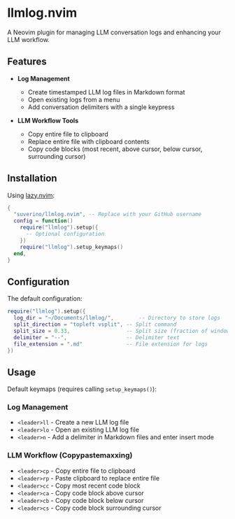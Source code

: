 # llmlog.nvim

A Neovim plugin for managing LLM conversation logs and enhancing your LLM workflow.

## Features

- **Log Management**
  - Create timestamped LLM log files in Markdown format
  - Open existing logs from a menu
  - Add conversation delimiters with a single keypress

- **LLM Workflow Tools**
  - Copy entire file to clipboard
  - Replace entire file with clipboard contents
  - Copy code blocks (most recent, above cursor, below cursor, surrounding cursor)

## Installation

Using [lazy.nvim](https://github.com/folke/lazy.nvim):

```lua
{
  "suverino/llmlog.nvim", -- Replace with your GitHub username
  config = function()
    require("llmlog").setup({
      -- Optional configuration
    })
    require("llmlog").setup_keymaps()
  end,
}
```

## Configuration

The default configuration:

```lua
require("llmlog").setup({
  log_dir = "~/Documents/llmlog/",        -- Directory to store logs
  split_direction = "topleft vsplit", -- Split command
  split_size = 0.33,                  -- Split size (fraction of window)
  delimiter = "--",                   -- Delimiter text
  file_extension = ".md"              -- File extension for logs
})
```

## Usage

Default keymaps (requires calling `setup_keymaps()`):

### Log Management
- `<leader>ll` - Create a new LLM log file
- `<leader>lo` - Open an existing LLM log file
- `<leader>n` - Add a delimiter in Markdown files and enter insert mode

### LLM Workflow (Copypastemaxxing)
- `<leader>cp` - Copy entire file to clipboard
- `<leader>rp` - Paste clipboard to replace entire file
- `<leader>cc` - Copy most recent code block
- `<leader>ca` - Copy code block above cursor
- `<leader>cb` - Copy code block below cursor
- `<leader>cs` - Copy code block surrounding cursor
